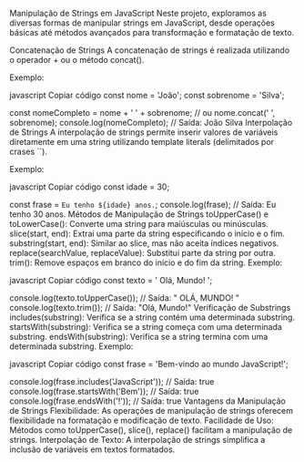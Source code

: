 Manipulação de Strings em JavaScript
Neste projeto, exploramos as diversas formas de manipular strings em JavaScript, desde operações básicas até métodos avançados para transformação e formatação de texto.

Concatenação de Strings
A concatenação de strings é realizada utilizando o operador + ou o método concat().

Exemplo:

javascript
Copiar código
const nome = 'João';
const sobrenome = 'Silva';

const nomeCompleto = nome + ' ' + sobrenome; // ou nome.concat(' ', sobrenome);
console.log(nomeCompleto); // Saída: João Silva
Interpolação de Strings
A interpolação de strings permite inserir valores de variáveis diretamente em uma string utilizando template literals (delimitados por crases ``).

Exemplo:

javascript
Copiar código
const idade = 30;

const frase = `Eu tenho ${idade} anos.`;
console.log(frase); // Saída: Eu tenho 30 anos.
Métodos de Manipulação de Strings
toUpperCase() e toLowerCase(): Converte uma string para maiúsculas ou minúsculas.
slice(start, end): Extrai uma parte da string especificando o início e o fim.
substring(start, end): Similar ao slice, mas não aceita índices negativos.
replace(searchValue, replaceValue): Substitui parte da string por outra.
trim(): Remove espaços em branco do início e do fim da string.
Exemplo:

javascript
Copiar código
const texto = '   Olá, Mundo!   ';

console.log(texto.toUpperCase()); // Saída: "   OLÁ, MUNDO!   "
console.log(texto.trim()); // Saída: "Olá, Mundo!"
Verificação de Substrings
includes(substring): Verifica se a string contém uma determinada substring.
startsWith(substring): Verifica se a string começa com uma determinada substring.
endsWith(substring): Verifica se a string termina com uma determinada substring.
Exemplo:

javascript
Copiar código
const frase = 'Bem-vindo ao mundo JavaScript!';

console.log(frase.includes('JavaScript')); // Saída: true
console.log(frase.startsWith('Bem')); // Saída: true
console.log(frase.endsWith('!')); // Saída: true
Vantagens da Manipulação de Strings
Flexibilidade: As operações de manipulação de strings oferecem flexibilidade na formatação e modificação de texto.
Facilidade de Uso: Métodos como toUpperCase(), slice(), replace() facilitam a manipulação de strings.
Interpolação de Texto: A interpolação de strings simplifica a inclusão de variáveis em textos formatados.